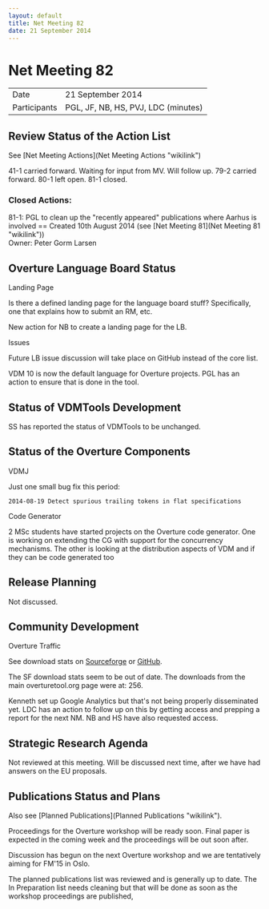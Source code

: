 ```yaml
---
layout: default
title: Net Meeting 82
date: 21 September 2014
---
```


<script src="https://code.jquery.com/jquery-1.11.1.min.js">
</script>
<script src="/javascripts/edit.js"></script>
<script>setEditButonNm();</script>

# Net Meeting 82

|||
|---|---|
| Date | 21 September 2014 |
| Participants | PGL, JF, NB, HS, PVJ,  LDC (minutes) |

Review Status of the Action List
--------------------------------

See [Net Meeting Actions](Net Meeting Actions "wikilink")

41-1 carried forward. Waiting for input from MV. Will follow up. 79-2
carried forward. 80-1 left open. 81-1 closed.

### Closed Actions:

81-1: PGL to clean up the "recently appeared" publications where Aarhus
is involved == Created 10th August 2014 (see [Net Meeting
81](Net Meeting 81 "wikilink"))\
Owner: Peter Gorm Larsen

Overture Language Board Status
------------------------------

Landing Page

Is there a defined landing page for the language board stuff?
Specifically, one that explains how to submit an RM, etc.

New action for NB to create a landing page for the LB.

Issues

Future LB issue discussion will take place on GitHub instead of the core
list.

VDM 10 is now the default language for Overture projects. PGL has an
action to ensure that is done in the tool.

Status of VDMTools Development
------------------------------

SS has reported the status of VDMTools to be unchanged.

Status of the Overture Components
---------------------------------

VDMJ

Just one small bug fix this period:

`2014-08-19 Detect spurious trailing tokens in flat specifications`

Code Generator

2 MSc students have started projects on the Overture code generator. One
is working on extending the CG with support for the concurrency
mechanisms. The other is looking at the distribution aspects of VDM and
if they can be code generated too

Release Planning
----------------

Not discussed.

Community Development
---------------------

Overture Traffic

See download stats on
[Sourceforge](http://sourceforge.net/projects/overture/files/Overture_IDE/stats/timeline)
or [GitHub](https://www.overturetool.org/download/).

The SF download stats seem to be out of date. The downloads from the
main overturetool.org page were at: 256.

Kenneth set up Google Analytics but that's not being properly
disseminated yet. LDC has an action to follow up on this by getting
access and prepping a report for the next NM. NB and HS have also
requested access.

Strategic Research Agenda
-------------------------

Not reviewed at this meeting. Will be discussed next time, after we have
had answers on the EU proposals.

Publications Status and Plans
-----------------------------

Also see [Planned Publications](Planned Publications "wikilink").

Proceedings for the Overture workshop will be ready soon. Final paper is
expected in the coming week and the proceedings will be out soon after.

Discussion has begun on the next Overture workshop and we are
tentatively aiming for FM'15 in Oslo.

The planned publications list was reviewed and is generally up to date.
The In Preparation list needs cleaning but that will be done as soon as
the workshop proceedings are published,

   <div id="edit_page_div"></div>